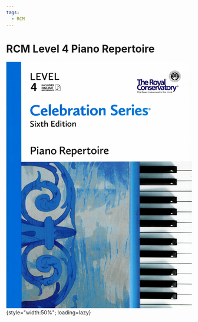 ```yaml
---
tags:
  - RCM
---
```


# RCM Level 4 Piano Repertoire

![](../assets/rcm4-repertoire.png){style="width:50%"; loading=lazy}
